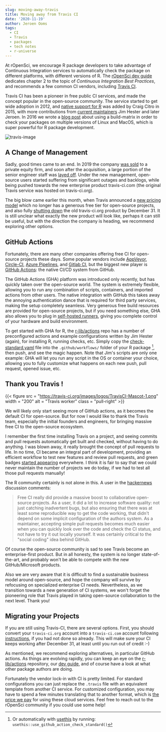 ```yaml
---
slug: moving-away-travis
title: Moving away from Travis CI
date: '2020-11-19'
author: Jeroen Ooms
tags:
  - CI
  - Travis
  - packages
  - tech notes
  - r-universe
---
```


At rOpenSci, we encourage R package developers to take advantage of Continuous Integration services to automatically check the package on different platforms, with different versions of R. The [rOpenSci dev guide](https://devguide.ropensci.org/ci.html) dedicates chapter 2 to the topic of *Continuous Integration Best Practices*, and recommends a few common CI vendors, including [Travis CI](https://travis-ci.com/).

Travis CI has been a pioneer in free public CI services, and made the concept popular in the open-source community. The service started to get wide adoption in 2012, and [native support for R](https://github.com/travis-ci/travis-build/commit/c697bb2240cfc1abb92a95f57d2e72c151104431) was added by Craig Citro in 2015, with more contributions from [current maintainers](https://github.com/travis-ci/travis-build/blob/master/lib/travis/build/script/r.rb#L1-L3) Jim Hester and later Jeroen. In 2016 we wrote a [blog post](https://ropensci.org/blog/2016/07/12/travis-osx/) about using a build-matrix in order to check your packages on multiple versions of Linux and MacOS, which is super powerful for R package development.

![travis-image](https://ropensci.org/assets/blog-images/travis.png)

## A Change of Management

Sadly, good times came to an end. In 2019 the company [was sold](https://news.ycombinator.com/item?id=18978251) to a private equity firm, and soon after the acquisition, a large portion of the senior engineer staff was [layed off](https://news.ycombinator.com/item?id=19218036). Under the new management, open-source users started suffering from significant outages and backlogs, while being pushed towards the new enterprise product travis-ci.com (the original Travis service was hosted on travis-ci.org).

The big blow came earlier this month, when Travis announced a [new pricing model](https://blog.travis-ci.com/2020-11-02-travis-ci-new-billing) which no longer has a generous free tier for open-source projects, and also fully [shutting down](https://mailchi.mp/3d439eeb1098/travis-ciorg-is-moving-to-travis-cicom) the old travis-ci.org product by December 31. It is still unclear what exactly the new product will look like, perhaps it can still be useful, but with the direction the company is heading, we recommend exploring other options.

## GitHub Actions

Fortunately, there are many other companies offering free CI for open-source projects these days. Some popular vendors include [AppVeyor](https://www.appveyor.com/), [Circle-CI](https://circleci.com/), [Azure Pipelines](https://azure.microsoft.com/en-us/services/devops/pipelines/), and [Gitlab CI](https://docs.gitlab.com/ee/ci/), but the biggest new player is [GitHub Actions](https://github.com/features/actions): the native CI/CD system from GitHub.

The GitHub Actions (GHA) platform was introduced only recently, but has quickly taken over the open-source world. The system is extremely flexible, allowing you to run any combination of scripts, containers, and imported actions from other users. The native integration with GitHub this takes away the annoying authentication dance that is required for third party services, making the setup completely seamless. Very generous free build resources are provided for open-source projects, but if you need something else, GHA also allows you to plug in [self-hosted runners](https://docs.github.com/en/free-pro-team@latest/actions/hosting-your-own-runners/about-self-hosted-runners), giving you complete control of your hardware and build environment.

To get started with GHA for R, the [r-lib/actions](https://github.com/r-lib/actions) repo has a number of preconfigured actions and example configurations written by Jim Hester (again), for installing R, running checks, etc. Simply copy the [check-standard.yaml](https://github.com/r-lib/actions/blob/master/examples/check-standard.yaml) file into the `.github/workflows/` folder of your R package [^1], then push, and see the magic happen. Note that Jim's scripts are only one example: GHA will let you run any script in the OS or container your choice, allowing you to fully customize what happens on each new push, pull request, opened issue, etc. 


## Thank you Travis !

{{< figure src = "https://travis-ci.org/images/logos/TravisCI-Mascot-1.png" width = "200" alt = "Travis worker" class = "pull-right" >}}

We will likely only start seeing more of GitHub actions, as it becomes the default CI for open-source. But for now I would like to thank the Travis team, especially the initial founders and engineers, for bringing massive free CI to the open-source ecosystem.

I remember the first time installing Travis on a project, and seeing commits and pull requests automatically get built and checked, without having to do anything. I was blown away, it really brought the concept of pull requests to life. In no time, CI became an integral part of development, providing an efficient workflow to test new features and review pull requests, and green badges [started appearing](https://juliasilge.com/blog/beginners-guide-to-travis/) everywhere. I think it is fair to say that we could never maintain the number of projects we do today, if we had to test all those pull requests manually!

The R community certainly is not alone in this. A user in the [hackernews](https://news.ycombinator.com/item?id=19218036) discussion comments:

> Free CI really did provide a massive boost to collaborative open-source projects.
As a user, it did a lot to increase software quality: not just catching inadvertent bugs, but also ensuring that there was at least some reproducible way to get the code working, that didn't depend on some implicit configuration of the authors system. As a maintainer, accepting simple pull requests becomes much easier when you can quickly look over the code and check the CI status, and not have to try it out locally yourself. It was certainly critical to the "social coding" idea behind GitHub.

Of course the open-source community is sad to see Travis become an enterprise-first product. But in all honesty, the system is no longer state-of-the-art, and probably won't be able to compete with the new GitHub/Microsoft products. 

Also we are very aware that it is difficult to find a sustainable business model around open-source, and hope the company will survive by refocusing on specialized enterprise CI needs. Nevertheless, as we transition towards a new generation of CI systems, we won't forget the pioneering role that Travis played in taking open-source collaboration to the next level. Thank you!

## Migrating your Projects

If you are still using Travis-CI, there are several options. First, you should convert your `travis-ci.org` account into a `travis-ci.com` account following [instructions](https://mailchi.mp/3d439eeb1098/travis-ciorg-is-moving-to-travis-cicom), if you had not done so already. This will make sure your CI keeps working after December 31, at least until you run out of credit :-)

As mentioned, we recommend exploring alternatives, in particular GitHub actions. As things are evolving rapidly, you can keep an eye on the [r-lib/actions](https://github.com/r-lib/actions) repository, our [dev guide](https://devguide.ropensci.org/ci.html), and of course have a look at what other package authors are doing.

Fortunately the vendor lock-in with CI is pretty limited. For standard configurations you can just replace the `.travis` file with an equivalent template from another CI service. For customized configuration, you may have to spend a few minutes translating that to another format, which is [the price we pay](http://veekaybee.github.io/2019/02/10/lockin/) for using these cloud services. Feel free to reach out to the rOpenSci community if you could use some help!

[^1]: Or automatically with [usethis](https://usethis.r-lib.org/reference/use_github_action.html) by running: `usethis::use_github_action_check_standard()`
